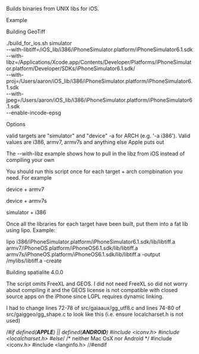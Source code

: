 Builds binaries from UNIX libs for iOS.

Example 

Building GeoTiff

./build_for_ios.sh simulator \
--with-libtiff=/iOS_lib/i386/iPhoneSimulator.platform/iPhoneSimulator6.1.sdk \
--with-libz=/Applications/Xcode.app/Contents/Developer/Platforms/iPhoneSimulator.platform/Developer/SDKs/iPhoneSimulator6.1.sdk/ \
--with-proj=/Users/aaron/iOS_lib/i386/iPhoneSimulator.platform/iPhoneSimulator6.1.sdk \
--with-jpeg=/Users/aaron/iOS_lib/i386/iPhoneSimulator.platform/iPhoneSimulator6.1.sdk \
--enable-incode-epsg

Options

valid targets are "simulator" and "device"
-a for ARCH (e.g. '-a i386'). Valid values are i386, armv7, armv7s and anything else Apple puts out

The --with-libz example shows how to pull in the libz from iOS instead of compiling your own

You should run this script once for each target + arch compbination you need. For example

device + armv7

device + armv7s

simulator + i386

Once all the libraries for each target have been built, put them into a fat lib using lipo. Example:

lipo i386/iPhoneSimulator.platform/iPhoneSimulator6.1.sdk/lib/libtiff.a armv7/iPhoneOS.platform/iPhoneOS6.1.sdk/lib/libtiff.a armv7s/iPhoneOS.platform/iPhoneOS6.1.sdk/lib/libtiff.a -output /mylibs/libtiff.a -create


Building spatialite 4.0.0

The script omits FreeXL and GEOS. I did not need FreeXL so did not worry about compiling it and the GEOS license is not compatible with closed source apps on the iPhone since LGPL requires dynamic linking.

I had to change lines 72-78 of src/gaiaaux/gg_utf8.c and lines 74-80 of src/gaiggeo/gg_shape.c to look like this (i.e. ensure localcharset.h is not used)

/*#if defined(__APPLE__) || defined(__ANDROID__)
#include <iconv.h>
#include <localcharset.h>
#else*/ /* neither Mac OsX nor Android */
#include <iconv.h>
#include <langinfo.h>
//#endif
